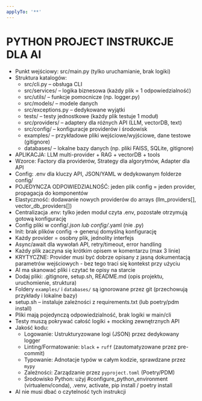 ```yaml
---
applyTo: '**'
---
```

# PYTHON PROJECT INSTRUKCJE DLA AI

- Punkt wejściowy: src/main.py (tylko uruchamianie, brak logiki)
- Struktura katalogów:
  - src/cli.py – obsługa CLI
  - src/services/ – logika biznesowa (każdy plik = 1 odpowiedzialność)  
  - src/utils/ – funkcje pomocnicze (np. logger.py)
  - src/models/ – modele danych
  - src/exceptions.py – dedykowane wyjątki
  - tests/ – testy jednostkowe (każdy plik testuje 1 moduł)
  - src/providers/ – adaptery dla różnych API (LLM, vectorDB, text)
  - src/config/ – konfiguracje providerów i środowisk
  - examples/ – przykładowe pliki wejściowe/wyjściowe, dane testowe (gitignore)
  - databases/ – lokalne bazy danych (np. pliki FAISS, SQLite, gitignore)
- APLIKACJA: LLM multi-provider + RAG + vectorDB + tools
- Wzorce: Factory dla providerów, Strategy dla algorytmów, Adapter dla API
- Config: .env dla kluczy API, JSON/YAML w dedykowanym folderze config/
- POJEDYNCZA ODPOWIEDZIALNOŚĆ: jeden plik config = jeden provider, propagacja do komponentów
- Elastyczność: dodawanie nowych providerów do arrays (llm_providers[], vector_db_providers[])
- Centralizacja .env: tylko jeden moduł czyta .env, pozostałe otrzymują gotową konfigurację
- Config pliki w config/*.json lub config/*.yaml (nie .py)
- Init: brak plików config → generuj domyślną konfigurację
- Każdy provider = osobny plik, jednolity interfejs
- Async/await dla wywołań API, retry/timeout, error handling
- Każdy plik zaczyna się krótkim opisem w komentarzu (max 3 linie)
- KRYTYCZNE: Provider musi być dobrze opisany z jasną dokumentacją parametrów wejściowych - bez tego traci się kontekst przy użyciu
- AI ma skanować pliki i czytać te opisy na starcie
- Dodaj pliki: .gitignore, setup.sh, README.md (opis projektu, uruchomienie, struktura)
- Foldery `examples/` i `databases/` są ignorowane przez git (przechowują przykłady i lokalne bazy)
- setup.sh – instaluje zależności z requirements.txt (lub poetry/pdm install)
- Pliki mają pojedynczą odpowiedzialność, brak logiki w main/cli
- Testy muszą pokrywać całość logiki + mocking zewnętrznych API
- Jakość kodu:
  - Logowanie: Ustrukturyzowane logi (JSON) przez dedykowany logger
  - Linting/Formatowanie: `black` + `ruff` (zautomatyzowane przez pre-commit)
  - Typowanie: Adnotacje typów w całym kodzie, sprawdzane przez `mypy`
  - Zależności: Zarządzanie przez `pyproject.toml` (Poetry/PDM)
  - Środowisko Python: użyj #configure_python_environment (virtualenv/conda), .venv, activate, pip install / poetry install
- AI nie musi dbać o czytelność tych instrukcji